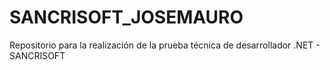 # SANCRISOFT_JOSEMAURO
Repositorio para la realización de la prueba técnica de desarrollador .NET - SANCRISOFT
